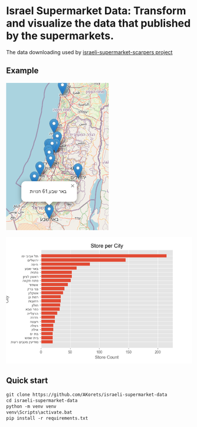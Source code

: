 Israel Supermarket Data: Transform and visualize the data that published by the supermarkets.
=======================================
The data downloading used by [israeli-supermarket-scarpers project](https://github.com/erlichsefi/israeli-supermarket-scarpers/)

Example
-----------
![Store Per City Map](img/Map.png)

![Store Per City chart](img/Store_per_city.png)

Quick start
-----------

	git clone https://github.com/AKorets/israeli-supermarket-data
	cd israeli-supermarket-data
	python -m venv venv
	venv\Scripts\activate.bat
	pip install -r requirements.txt